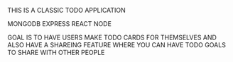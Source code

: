 THIS IS A CLASSIC TODO APPLICATION

MONGODB
EXPRESS
REACT
NODE

GOAL IS TO HAVE USERS MAKE TODO CARDS FOR THEMSELVES AND ALSO HAVE A SHAREING FEATURE WHERE YOU CAN HAVE TODO GOALS TO SHARE WITH OTHER PEOPLE

